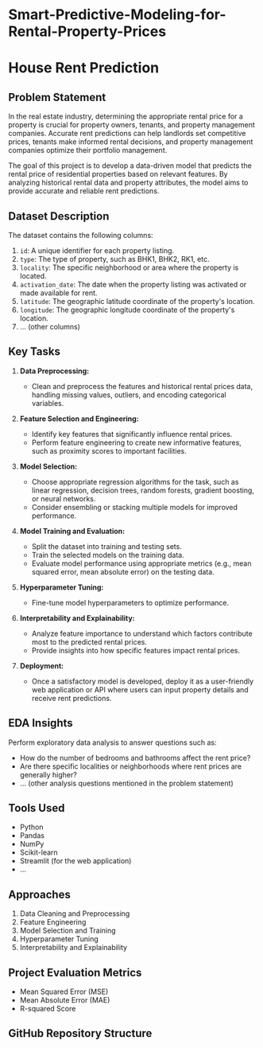 # Smart-Predictive-Modeling-for-Rental-Property-Prices
# House Rent Prediction

## Problem Statement

In the real estate industry, determining the appropriate rental price for a property is crucial for property owners, tenants, and property management companies. Accurate rent predictions can help landlords set competitive prices, tenants make informed rental decisions, and property management companies optimize their portfolio management.

The goal of this project is to develop a data-driven model that predicts the rental price of residential properties based on relevant features. By analyzing historical rental data and property attributes, the model aims to provide accurate and reliable rent predictions.

## Dataset Description

The dataset contains the following columns:

1. `id`: A unique identifier for each property listing.
2. `type`: The type of property, such as BHK1, BHK2, RK1, etc.
3. `locality`: The specific neighborhood or area where the property is located.
4. `activation_date`: The date when the property listing was activated or made available for rent.
5. `latitude`: The geographic latitude coordinate of the property's location.
6. `longitude`: The geographic longitude coordinate of the property's location.
7. ... (other columns)

## Key Tasks

1. **Data Preprocessing:**
   - Clean and preprocess the features and historical rental prices data, handling missing values, outliers, and encoding categorical variables.

2. **Feature Selection and Engineering:**
   - Identify key features that significantly influence rental prices.
   - Perform feature engineering to create new informative features, such as proximity scores to important facilities.

3. **Model Selection:**
   - Choose appropriate regression algorithms for the task, such as linear regression, decision trees, random forests, gradient boosting, or neural networks.
   - Consider ensembling or stacking multiple models for improved performance.

4. **Model Training and Evaluation:**
   - Split the dataset into training and testing sets.
   - Train the selected models on the training data.
   - Evaluate model performance using appropriate metrics (e.g., mean squared error, mean absolute error) on the testing data.

5. **Hyperparameter Tuning:**
   - Fine-tune model hyperparameters to optimize performance.

6. **Interpretability and Explainability:**
   - Analyze feature importance to understand which factors contribute most to the predicted rental prices.
   - Provide insights into how specific features impact rental prices.

7. **Deployment:**
   - Once a satisfactory model is developed, deploy it as a user-friendly web application or API where users can input property details and receive rent predictions.

## EDA Insights

Perform exploratory data analysis to answer questions such as:
- How do the number of bedrooms and bathrooms affect the rent price?
- Are there specific localities or neighborhoods where rent prices are generally higher?
- ... (other analysis questions mentioned in the problem statement)

## Tools Used

- Python
- Pandas
- NumPy
- Scikit-learn
- Streamlit (for the web application)
- ...

## Approaches

1. Data Cleaning and Preprocessing
2. Feature Engineering
3. Model Selection and Training
4. Hyperparameter Tuning
5. Interpretability and Explainability

## Project Evaluation Metrics

- Mean Squared Error (MSE)
- Mean Absolute Error (MAE)
- R-squared Score

## GitHub Repository Structure

